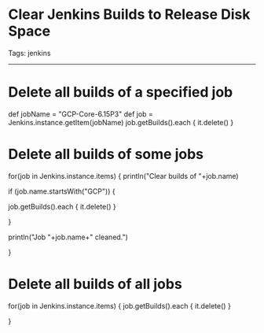 # Clear Jenkins Builds to Release Disk Space
Tags: jenkins

------

# Delete all builds of a specified job

 

 def jobName = "GCP-Core-6.15P3" 
 def job = Jenkins.instance.getItem(jobName) 
 job.getBuilds().each { it.delete() }

 

# Delete all builds of some jobs

 

 for(job in Jenkins.instance.items) { 
  println("Clear builds of "+job.name)

  if (job.name.startsWith("GCP")) {

   job.getBuilds().each { it.delete() }

  }

  println("Job "+job.name+" cleaned.")

 }

 

# Delete all builds of all jobs

 

 for(job in Jenkins.instance.items) { 
  job.getBuilds().each { it.delete() }

 }
